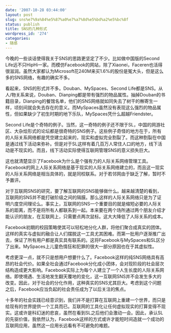```yaml
---
date: '2007-10-28 03:44:00'
layout: post
slug: sns%e7%9a%84%e5%87%a0%e7%a7%8d%e5%bd%a2%e5%bc%8f
status: publish
title: SNS的几种形式
wordpress_id: '274'
categories:
- 随感
---
```


今晚的一些谈话使得我关于SNS的思路更坚定了不少。比如做中国版的Second Life远不只HipHi一家。而模仿Facebook的网站，除了Xiaonei，Faceren也活得很滋润。虽然大家都认为Microsoft花240M来买1.6%的股份是冤大头，但是这么多的SNS网络，有趣的确实不多。


看起来，SNS的形式并不多。Douban、MySpaces、Second Life都是SNS。从人/物关系来说，Douban、Dianping都是带有强烈的物品属性。抽掉Douban的书籍目录，Dianping的餐馆名单，他们的SNS网络就如同失去了树干的槲寄生一样，顷刻间就会失去存在的意义。而MySpaces虽然没有表现这么强烈的物品属性，但如果缺少了初生时期的地下乐队，MySpaces凭什么超越Friendster。


Second Life是个奇特的例子。当然，这一奇特的例子还不限于SL，中国的网游社区、大杂烩形式的论坛都是很奇特的SNS例子。这些例子奇怪的地方在于，所有的人际关系网络都是凭空建立起来的，现实和虚拟完全割裂了。而这种割裂在中国是通过线下活动来弥补。但是对于SL这样有着几百万人常住人口的地方，线下活动是不现实的。而且，线下活动实际使得互联网管理SNS的意义损失巨大。


这也就清楚显示了Facebook为什么是个强有力的人际关系网络管理工具。Facebook的网上人际关系网络是基于现实的人际关系网络建立的，而且这一现实的人际关系网络是相当具体的，就是同校联系。对于若邻网由于缺乏了解，暂时不予置评。


对于互联网SNS的研究，要了解互联网的SNS能够做什么。越来越清楚的看到，互联网的SNS并不能打破阶级之间的隔膜。那么这样的人际关系网络只是为了证明六度空间理论么。事实上，互联网的SNS一个重要目的就是缩短必要的人际关系的距离，而不是将所有人都联系到一起。本来要在两个场所通过两个朋友介绍才能认识的朋友，在互联网上，只需要点两次鼠标。这大大降低了人际关系的成本。


Facebook初期的校园策略使其可以轻松地分化人群，将他们聚合成真实的团体。这样的真实与虚拟的融合让人们摆脱这一工具尤其困难。而第一批用户逐渐推广出去，保证了所有用户都是真实具有联系的。这将Facebook与MySpaces和SL区分了出来。MySpaces上儿童色情狂和犯罪的很大一部分原因也在于其虚拟性。


考虑更深一点，就不只是想用户想要什么了。Facebook这样的纯SNS网络具有高昂的社会代价。如果全社会通过Facebook分化成小团体，会对现阶段的社会层次结构造成更大影响。Facebook实际上为每个人建立了一个人生长度的人际关系网络。即使境遇、生活地发生翻天覆地的变化，这一互联网SNS并不会发生多大的改变。因此，对于社会的分化作用，这种真实的SNS尤其巨大。考虑到这个问题之后，Facebook应当负起的社会责任成为了以后关注的焦点。


十多年的社会实践已经意识到，我们并不是打算在互联网上重建一个世界，而只是给现有的世界提供一个工具而已。互联网的工具化让任何虚拟现实的打算变得不现实。这或许是科幻迷的悲哀，虽然在看到SL之后他们会激动一会。因此，承认SL的先驱价值，我依然认为，Facebook这样的方式或许才能短时间造就一个成功的互联网应用，虽然这一应用长远看有不可避免的难题。
